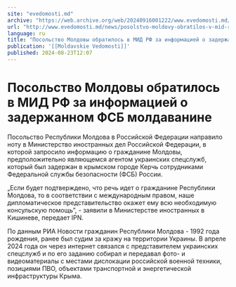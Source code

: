 ```yaml
---
site: "evedomosti.md"
archive: "https://web.archive.org/web/20240916001222/www.evedomosti.md/news/posolstvo-moldovy-obratilos-v-mid-rf-za-informaciej-o-zaderz"
url: "http://www.evedomosti.md/news/posolstvo-moldovy-obratilos-v-mid-rf-za-informaciej-o-zaderz"
language: ru
title: "Посольство Молдовы обратилось в МИД РФ за информацией о задержанном ФСБ молдаванине"
publication: '[[Moldavskie Vedomosti]]'
published: 2024-08-23T12:07
---
```


# Посольство Молдовы обратилось в МИД РФ за информацией о задержанном ФСБ молдаванине

Посольство Республики Молдова в Российской Федерации направило ноту в Министерство иностранных дел Российской Федерации, в которой запросило информацию о гражданине Молдовы, предположительно являющемся агентом украинских спецслужб, который был задержан в крымском городе Керчь сотрудниками Федеральной службы безопасности (ФСБ) России.

„Если будет подтверждено, что речь идет о гражданине Республики Молдова, то в соответствии с международным правом, наше дипломатическое представительство окажет ему всю необходимую консульскую помощь”, - заявили в Министерстве иностранных в Кишиневе, передает IPN.

По данным РИА Новости гражданин Республики Молдова - 1992 года рождения, ранее был судим за кражу на территории Украины. В апреле 2024 года он через интернет связался с представителем украинских спецслужб и по его заданию собирал и передавал фото- и видеоматериалы с местами дислокации российской военной техники, позициями ПВО, объектами транспортной и энергетической инфраструктуры Крыма.